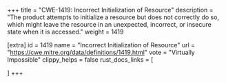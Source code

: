 +++
title = "CWE-1419: Incorrect Initialization of Resource"
description	= "The product attempts to initialize a resource but does not correctly do so, which might leave the resource in an unexpected, incorrect, or insecure state when it is accessed."
weight = 1419

[extra]
id = 1419
name = "Incorrect Initialization of Resource"
url = "https://cwe.mitre.org/data/definitions/1419.html"
vote = "Virtually Impossible"
clippy_helps = false
rust_docs_links = [
	
]
+++

